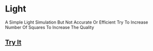 # Light
A Simple Light Simulation But Not Accurate Or Efficient Try To Increase Number Of Squares To Increase The Quality <br/>
## <a href = "rmhg.github.io/Light">Try It</a>

